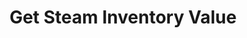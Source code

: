 ---
title: Get Steam Inventory Value
excerpt: >-
  Gets steam inventory value.

  > 📘 This method is rate limited. You can send 20 requests per minute (3s
  delay between requests)
api:
  file: lolzteam-public-api-market.json
  operationId: accountsManaging.getSteamInventoryValue
deprecated: false
hidden: false
metadata:
  title: ''
  description: ''
  robots: index
next:
  description: ''
---